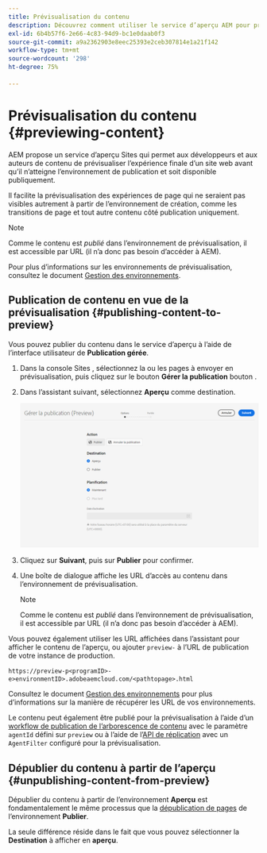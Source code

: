 ```yaml
---
title: Prévisualisation du contenu
description: Découvrez comment utiliser le service d’aperçu AEM pour prévisualiser le contenu avant sa mise en ligne.
exl-id: 6b4b57f6-2e66-4c83-94d9-bc1e0daab0f3
source-git-commit: a9a2362903e8eec25393e2ceb307814e1a21f142
workflow-type: tm+mt
source-wordcount: '298'
ht-degree: 75%

---
```



# Prévisualisation du contenu {#previewing-content}

AEM propose un service d’aperçu Sites qui permet aux développeurs et aux auteurs de contenu de prévisualiser l’expérience finale d’un site web avant qu’il n’atteigne l’environnement de publication et soit disponible publiquement.

Il facilite la prévisualisation des expériences de page qui ne seraient pas visibles autrement à partir de l’environnement de création, comme les transitions de page et tout autre contenu côté publication uniquement.

>[!NOTE]
>
>Comme le contenu est *publié* dans l’environnement de prévisualisation, il est accessible par URL (il n’a donc pas besoin d’accéder à AEM).

Pour plus d’informations sur les environnements de prévisualisation, consultez le document [Gestion des environnements](/help/implementing/cloud-manager/manage-environments.md#access-preview-service).

## Publication de contenu en vue de la prévisualisation {#publishing-content-to-preview}

Vous pouvez publier du contenu dans le service d’aperçu à l’aide de l’interface utilisateur de **Publication gérée**.

1. Dans la console Sites , sélectionnez la ou les pages à envoyer en prévisualisation, puis cliquez sur le bouton **Gérer la publication** bouton .
1. Dans l’assistant suivant, sélectionnez **Aperçu** comme destination.

   ![publication gérée](/help/sites-cloud/authoring/assets/previewmanagedpublication.png)

1. Cliquez sur **Suivant**, puis sur **Publier** pour confirmer.

1. Une boîte de dialogue affiche les URL d’accès au contenu dans l’environnement de prévisualisation.

   >[!NOTE]
   >
   >Comme le contenu est *publié* dans l’environnement de prévisualisation, il est accessible par URL (il n’a donc pas besoin d’accéder à AEM).

Vous pouvez également utiliser les URL affichées dans l’assistant pour afficher le contenu de l’aperçu, ou ajouter `preview-` à l’URL de publication de votre instance de production.

```
https://preview-p<programID>-e>environmentID>.adobeaemcloud.com/<pathtopage>.html
```

Consultez le document [Gestion des environnements](/help/implementing/cloud-manager/manage-environments.md) pour plus d’informations sur la manière de récupérer les URL de vos environnements.

Le contenu peut également être publié pour la prévisualisation à l’aide d’un [workflow de publication de l’arborescence de contenu](/help/operations/replication.md#publish-content-tree-workflow) avec le paramètre `agentId` défini sur `preview` ou à l’aide de l’[API de réplication](/help/operations/replication.md#replication-api) avec un `AgentFilter` configuré pour la prévisualisation.

## Dépublier du contenu à partir de l’aperçu {#unpublishing-content-from-preview}

Dépublier du contenu à partir de l’environnement **Aperçu** est fondamentalement le même processus que la [dépublication de pages](/help/sites-cloud/authoring/sites-console/publishing-pages.md#unpublishing-pages) de l’environnement **Publier**.

La seule différence réside dans le fait que vous pouvez sélectionner la **Destination** à afficher en **aperçu**.
